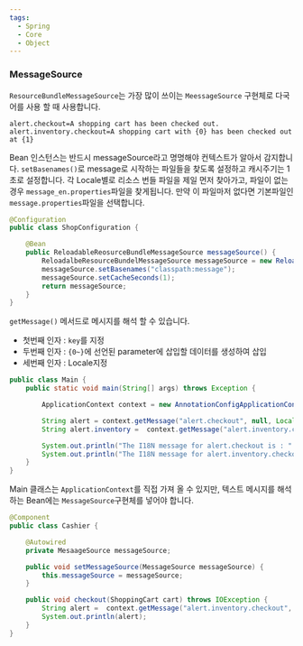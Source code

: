 ```yaml
---
tags:
  - Spring
  - Core
  - Object
---
```

### MessageSource
`ResourceBundleMessageSource`는 가장 많이 쓰이는 `MeessageSource` 구현체로 다국어를 사용 할 때 사용합니다.

```properties title:"message_en_US.properties"
alert.checkout=A shopping cart has been checked out.
alert.inventory.checkout=A shopping cart with {0} has been checked out at {1}
```

Bean 인스턴스는 반드시 messageSource라고 명명해야 컨텍스트가 알아서 감지합니다.
`setBasenames()`로 message로 시작하는 파일들을 찾도록 설정하고 캐시주기는 1초로 설정합니다.
각 Locale별로 리소스 번들 파일을 제일 먼저 찾아가고, 파일이 없는 경우 `message_en.properties`파일을 찾게됩니다. 만약 이 파일마저 없다면 기본파일인  `message.properties`파일을 선택합니다.
```java title:"ShopConfiguration.java"
@Configuration
public class ShopConfiguration {

	@Bean
	public ReloadableReosurceBundleMessageSource messageSource() {
		ReloadalbeResourceBundelMessageSource messageSource = new ReloadalbeResourceBundelMessageSource();
		messageSource.setBasenames("classpath:message");
		messageSource.setCacheSeconds(1);
		return messageSource;
	}
}
```

`getMessage()` 메서드로 메시지를 해석 할 수 있습니다.
* 첫번째 인자 : `key`를 지정
* 두번째 인자 : `{0~}`에 선언된 parameter에 삽입할 데이터를 생성하여 삽입
* 세번째 인자 : Locale지정
```java title:"Main.java"
public class Main {
	public static void main(String[] args) throws Exception {

		ApplicationContext context = new AnnotationConfigApplicationContext(ShopConfiguration.class);

		String alert = context.getMessage("alert.checkout", null, Locale.US);
		String alert.inventory =  context.getMessage("alert.inventory.checkout", new Object[] {"[DVD-RW 3.0]", new Date()}, Locale.US);

		System.out.println("The I18N message for alert.checkout is : " + alert);
		System.out.println("The I18N message for alert.inventory.checkout is : " + alert_inventory);
	}
}
```

Main 클래스는 `ApplicationContext`를 직접 가져 올 수 있지만, 텍스트 메시지를 해석하는 Bean에는 `MessageSource`구현체를 넣어야 합니다.
```java
@Component
public class Cashier {

	@Autowired
	private MesaageSource messageSource;

	public void setMessageSource(MessageSource messageSource) {
		this.messageSource = messageSource;
	}

	public void checkout(ShoppingCart cart) throws IOException {
		String alert =  context.getMessage("alert.inventory.checkout", cart.getItems(), new Date()}, Locale.US);
		System.out.println(alert);
	}
}
```